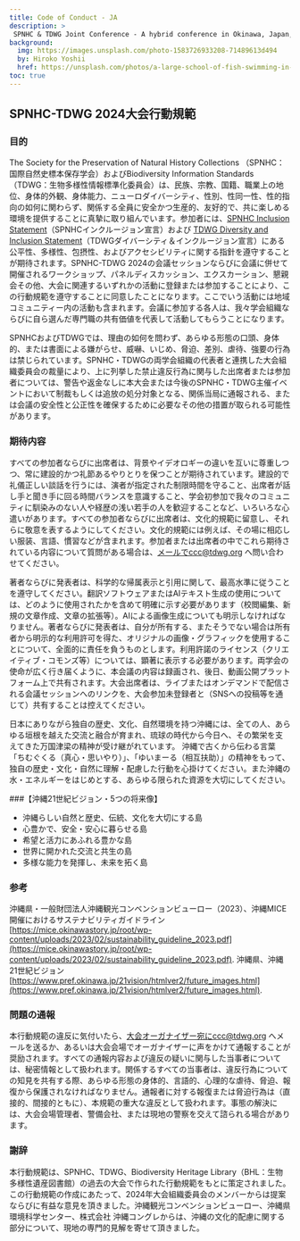 ```yaml
---
title: Code of Conduct - JA
description: >
 SPNHC & TDWG Joint Conference - A hybrid conference in Okinawa, Japan, 2-6 September 2024
background:
  img: https://images.unsplash.com/photo-1583726933208-71489613d494
  by: Hiroko Yoshii
  href: https://unsplash.com/photos/a-large-school-of-fish-swimming-in-the-ocean-vYsOa_s3C6g
toc: true
---
```


## SPNHC-TDWG 2024大会行動規範

### 目的

The Society for the Preservation of Natural History Collections （SPNHC：国際自然史標本保存学会）およびBiodiversity Information Standards（TDWG：生物多様性情報標準化委員会）は、民族、宗教、国籍、職業上の地位、身体的外観、身体能力、ニューロダイバーシティ、性別、性同一性、性的指向の如何に関わらず、関係する全員に安全かつ生産的、友好的で、共に楽しめる環境を提供することに真摯に取り組んでいます。参加者には、[SPNHC Inclusion Statement](https://spnhc.org/spnhc-inclusion-statement/)（SPNHCインクルージョン宣言）および [TDWG Diversity and Inclusion Statement](https://www.tdwg.org/about/diversity-inclusion/)（TDWGダイバーシティ＆インクルージョン宣言）にある公平性、多様性、包摂性、およびアクセシビリティに関する指針を遵守することが期待されます。SPNHC-TDWG 2024の会議セッションならびに会議に併せて開催されるワークショップ、パネルディスカッション、エクスカーション、懇親会その他、大会に関連するいずれかの活動に登録または参加することにより、この行動規範を遵守することに同意したことになります。ここでいう活動には地域コミュニティー内の活動も含まれます。会議に参加する各人は、我々学会組織ならびに自ら選んだ専門職の共有価値を代表して活動してもらうことになります。

SPNHCおよびTDWGでは、理由の如何を問わず、あらゆる形態の口頭、身体的、または書面による嫌がらせ、威嚇、いじめ、脅迫、差別、虐待、強要の行為は禁じられています。SPNHC・TDWGの両学会組織の代表者と連携した大会組織委員会の裁量により、上に列挙した禁止違反行為に関与した出席者または参加者については、警告や返金なしに本大会または今後のSPNHC・TDWG主催イベントにおいて制裁もしくは追放の処分対象となる、関係当局に通報される、または会議の安全性と公正性を確保するために必要なその他の措置が取られる可能性があります。

### 期待内容

すべての参加者ならびに出席者は、背景やイデオロギーの違いを互いに尊重しつつ、常に建設的かつ礼節あるやりとりを保つことが期待されています。建設的で礼儀正しい談話を行うには、演者が指定された制限時間を守ること、出席者が話し手と聞き手に回る時間バランスを意識すること、学会初参加で我々のコミュニティに馴染みのない人や経歴の浅い若手の人を歓迎することなど、いろいろな心遣いがあります。すべての参加者ならびに出席者は、文化的規範に留意し、それらに敬意を表するようにしてください。文化的規範には例えば、その場に相応しい服装、言語、慣習などが含まれます。参加者または出席者の中でこれら期待されている内容について質問がある場合は、メールでccc@tdwg.org へ問い合わせてください。

著者ならびに発表者は、科学的な帰属表示と引用に関して、最高水準に従うことを遵守してください。翻訳ソフトウェアまたはAIテキスト生成の使用については、どのように使用されたかを含めて明確に示す必要があります（校閲編集、新規の文章作成、文章の拡張等）。AIによる画像生成についても明示しなければなりません。著者ならびに発表者は、自分が所有する、またそうでない場合は所有者から明示的な利用許可を得た、オリジナルの画像・グラフィックを使用することについて、全面的に責任を負うものとします。利用許諾のライセンス（クリエイティブ・コモンズ等）については、顕著に表示する必要があります。両学会の使命が広く行き届くように、本会議の内容は録画され、後日、動画公開プラットフォーム上で共有されます。大会出席者は、ライブまたはオンデマンドで配信される会議セッションへのリンクを、大会参加未登録者と（SNSへの投稿等を通じて）共有することは控えてください。


日本にありながら独自の歴史、文化、自然環境を持つ沖縄には、全ての人、あらゆる垣根を越えた交流と融合が育まれ、琉球の時代から今日へ、その繁栄を支えてきた万国津梁の精神が受け継がれています。
沖縄で古くから伝わる言葉「ちむぐくる（真心・思いやり）」、「ゆいまーる（相互扶助）」の精神をもって、独自の歴史・文化・自然に理解・配慮した行動を心掛けてください。また沖縄の水・エネルギーをはじめとする、あらゆる限られた資源を大切にしてください。

###【沖縄21世紀ビジョン・5つの将来像】

- 沖縄らしい自然と歴史、伝統、文化を大切にする島
- 心豊かで、安全・安心に暮らせる島
- 希望と活力にあふれる豊かな島
- 世界に開かれた交流と共生の島
- 多様な能力を発揮し、未来を拓く島

### 参考

沖縄県・一般財団法人沖縄観光コンベンションビューロー（2023）、沖縄MICE 開催におけるサステナビリティガイドライン
[https://mice.okinawastory.jp/root/wp-content/uploads/2023/02/sustainability_guideline_2023.pdf](https://mice.okinawastory.jp/root/wp-content/uploads/2023/02/sustainability_guideline_2023.pdf).
沖縄県、沖縄21世紀ビジョン
[https://www.pref.okinawa.jp/21vision/htmlver2/future_images.html](https://www.pref.okinawa.jp/21vision/htmlver2/future_images.html).
 
### 問題の通報

本行動規範の違反に気付いたら、大会オーガナイザー宛にccc@tdwg.org へメールを送るか、あるいは大会会場でオーガナイザーに声をかけて通報することが奨励されます。すべての通報内容および違反の疑いに関与した当事者については、秘密情報として扱われます。関係するすべての当事者は、違反行為についての知見を共有する際、あらゆる形態の身体的、言語的、心理的な虐待、脅迫、報復から保護されなければなりません。通報者に対する報復または脅迫行為は（直接的、間接的ともに）、本規範の重大な違反として扱われます。事態の解決には、大会会場管理者、警備会社、または現地の警察を交えて諮られる場合があります。

### 謝辞

本行動規範は、SPNHC、TDWG、Biodiversity Heritage Library（BHL：生物多様性遺産図書館）の過去の大会で作られた行動規範をもとに策定されました。この行動規範の作成にあたって、2024年大会組織委員会のメンバーからは提案ならびに有益な意見を頂きました。沖縄観光コンベンションビューロー、沖縄県環境科学センター、株式会社 沖縄コングレからは、沖縄の文化的配慮に関する部分について、現地の専門的見解を寄せて頂きました。

